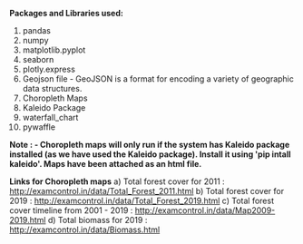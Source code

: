 **Packages and Libraries used:**
1. pandas
2. numpy
3. matplotlib.pyplot
4. seaborn
5. plotly.express
6. Geojson file - GeoJSON is a format for encoding a variety of geographic data structures.
7. Choropleth Maps
8. Kaleido Package
9. waterfall_chart
10. pywaffle

**Note : - Choropleth maps will only run if the system has Kaleido package installed (as we have used the Kaleido package). Install it using 'pip intall kaleido'. Maps have been attached as an html file.**

**Links for Choropleth maps**
a) Total forest cover for 2011 : http://examcontrol.in/data/Total_Forest_2011.html
b) Total forest cover for 2019 : http://examcontrol.in/data/Total_Forest_2019.html
c) Total forest cover timeline from 2001 - 2019 : http://examcontrol.in/data/Map2009-2019.html
d) Total biomass for 2019 : http://examcontrol.in/data/Biomass.html
